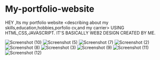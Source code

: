# My-portfolio-website
HEY ,Its my portfolio website <describing about my skills,education,hobbies,porfolio cv,and my carrier>
USING HTML,CSS,JAVASCRIPT.
IT'S BASICALLY WEB2 DESIGN CREATED BY ME.



![Screenshot (10)](https://user-images.githubusercontent.com/74315357/188582544-5922395f-6b78-435f-a9ec-d775c3a7e7e1.png)
![Screenshot (5)](https://user-images.githubusercontent.com/74315357/188582648-83271106-51b0-4afd-b129-b0af11dbe6b1.png)
![Screenshot (7)](https://user-images.githubusercontent.com/74315357/188582707-34f27666-4c47-4907-bf66-82367b4d7229.png)
![Screenshot (2)](https://user-images.githubusercontent.com/74315357/188583029-e7b16fc0-29ef-442e-ab4f-06bd600ccb67.png)
![Screenshot (8)](https://user-images.githubusercontent.com/74315357/188583075-904cd8d1-e1fc-40c1-b296-1613706698eb.png)
![Screenshot (3)](https://user-images.githubusercontent.com/74315357/188583144-94faa683-10a7-4fdc-be57-700c455b4c22.png)
![Screenshot (9)](https://user-images.githubusercontent.com/74315357/188583551-ec93f267-76b0-4f52-b6d9-3ec4bc2fd751.png)
![Screenshot (11)](https://user-images.githubusercontent.com/74315357/188584034-1c21b25a-397d-4621-bd79-2d755ab17c5f.png)![Screenshot (12)](https://user-images.githubusercontent.com/74315357/188584053-921085a3-f032-40bb-b0f9-3e818e199a05.png)

